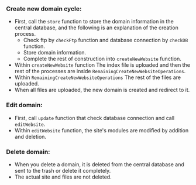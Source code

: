 ### Create new domain cycle:
* First, call the `store` function to store the domain information in the central database, 
and the following is an explanation of the creation process.
    - Check ftp by `checkFtp` function and database connection by `checkDB` function.
    - Store domain information.
    - Complete the rest of construction into `createNewWebsite` function.
* Within `createNewWebsite` function The index file is uploaded and then the rest of the processes are inside `RemainingCreateNewWebsiteOperations`.
* Within `RemainingCreateNewWebsiteOperations` The rest of the files are uploaded.
* When all files are uploaded, the new domain is created and redirect to it.

  
### Edit domain:
* First, call `update` function that check database connection and call `editWebsite`.
* Within `editWebsite` function, the site's modules are modified by addition and deletion.

### Delete domain:
* When you delete a domain, it is deleted from the central database and sent to the trash or delete it completely.
* The actual site and files are not deleted.




